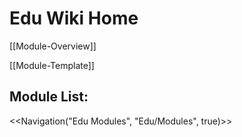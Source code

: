 # Edu Wiki Home

[[Module-Overview]]

[[Module-Template]]



## Module List:

<<Navigation("Edu Modules", "Edu/Modules", true)>>